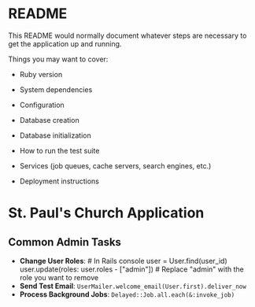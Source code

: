 # README

This README would normally document whatever steps are necessary to get the
application up and running.

Things you may want to cover:

* Ruby version

* System dependencies

* Configuration

* Database creation

* Database initialization

* How to run the test suite

* Services (job queues, cache servers, search engines, etc.)

* Deployment instructions

# St. Paul's Church Application

## Common Admin Tasks
- **Change User Roles**: # In Rails console
user = User.find(user_id)
user.update(roles: user.roles - ["admin"])  # Replace "admin" with the role you want to remove
- **Send Test Email**: `UserMailer.welcome_email(User.first).deliver_now`
- **Process Background Jobs**: `Delayed::Job.all.each(&:invoke_job)`
